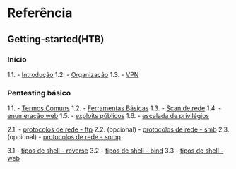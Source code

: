 # Referência

## Getting-started(HTB)
### Início

1.1. - [Introdução](Getting-started(HTB)/inicio/1_pentest-distro.md)
1.2. - [Organização](Getting-started(HTB)/inicio/2_organization.md)
1.3. - [VPN](Getting-started(HTB)/inicio/3_VPN.md)

### Pentesting básico

<!-- Tópicos principais -->
1.1. - [Termos Comuns](Getting-started(HTB)/pentesting-basico/4_termos-comuns.md)
1.2. - [Ferramentas Básicas](Getting-started(HTB)/pentesting-basico/5_ferramentas.md)
1.3. - [Scan de rede](Getting-started(HTB)/pentesting-basico/6_scanning.md)
1.4. - [enumeração web](Getting-started(HTB)/pentesting-basico/7_enum-web.md)
1.5. - [exploits públicos](Getting-started(HTB)/pentesting-basico/8_exploits.md)
1.6. - [escalada de privilégios](Getting-started(HTB)/pentesting-basico/9_priv-esc.md)
<!-- Sub-tópicos 1 - rede -->
2.1. - [protocolos de rede - ftp](Getting-started(HTB)/pentesting-basico/protocolos/prot1_ftp.md)
2.2. (opcional) - [protocolos de rede - smb](Getting-started(HTB)/pentesting-basico/protocolos/prot2_smb.md)
2.3. (opcional) - [protocolos de rede - snmp](Getting-started(HTB)/pentesting-basico/protocolos/prot3_snmp.md)

<!-- Sub-tópicos 2 - web -->
3.1 - [tipos de shell - reverse](Getting-started(HTB)/pentesting-basico/shell/shell1_reverse.md)
3.2 - [tipos de shell - bind](Getting-started(HTB)/pentesting-basico/shell/shell2_bind.md)
3.3 - [tipos de shell - web](Getting-started(HTB)/pentesting-basico/shell/shell3_web.md)

